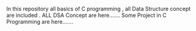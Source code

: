 In this repository all basics of C programming , all Data Structure concept are included .
ALL DSA Concept are here.......
Some Project in C Programming are here.......

